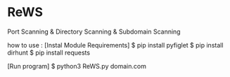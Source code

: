 # ReWS
Port Scanning &amp; Directory Scanning &amp; Subdomain Scanning

how to use : 
[Instal Module Requirements]
$ pip install pyfiglet
$ pip install dirhunt
$ pip install requests

[Run program]
$ python3 ReWS.py domain.com
